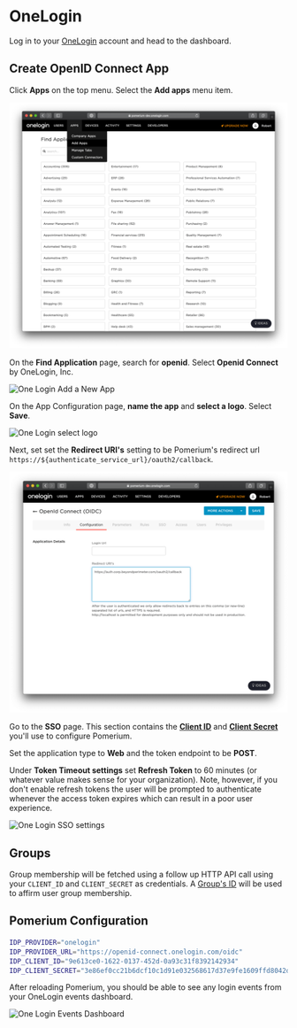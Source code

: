 # OneLogin

Log in to your [OneLogin](https://www.onelogin.com/) account and head to the dashboard.

## Create OpenID Connect App

Click **Apps** on the top menu. Select the **Add apps** menu item.

![One Login Add a New App](./img/one-login-add-app.png)

On the **Find Application** page, search for **openid**. Select **Openid Connect** by OneLogin, Inc.

![One Login Add a New App](./img/one-login-add-open-id.png)

On the App Configuration page, **name the app** and **select a logo**. Select **Save**.

![One Login select logo](./img/one-login-select-logo.png)

Next, set set the **Redirect URI's** setting to be Pomerium's redirect url `https://${authenticate_service_url}/oauth2/callback`.

![One Login set callback url](./img/one-login-callback-url.png)

Go to the **SSO** page. This section contains the **[Client ID]** and **[Client Secret]** you'll use to configure Pomerium.

Set the application type to **Web** and the token endpoint to be **POST**.

Under **Token Timeout settings** set **Refresh Token** to 60 minutes (or whatever value makes sense for your organization). Note, however, if you don't enable refresh tokens the user will be prompted to authenticate whenever the access token expires which can result in a poor user experience.

![One Login SSO settings](./img/one-login-sso-settings.png)

## Groups

Group membership will be fetched using a follow up HTTP API call using your `CLIENT_ID` and `CLIENT_SECRET` as credentials. A [Group's ID](https://developers.onelogin.com/openid-connect/api/user-info) will be used to affirm user group membership.

## Pomerium Configuration

```bash
IDP_PROVIDER="onelogin"
IDP_PROVIDER_URL="https://openid-connect.onelogin.com/oidc"
IDP_CLIENT_ID="9e613ce0-1622-0137-452d-0a93c31f8392142934"
IDP_CLIENT_SECRET="3e86ef0cc21b6dcf10c1d91e032568617d37e9fe1609ffd8042d3c25a560c36c"
```

After reloading Pomerium, you should be able to see any login events from your OneLogin events dashboard.

![One Login Events Dashboard](./img/one-login-events.png)

[client id]: ../../configuration/readme.md#identity-provider-client-id
[client secret]: ../../configuration/readme.md#identity-provider-client-secret
[environmental variables]: https://en.wikipedia.org/wiki/Environment_variable
[oauth2]: https://oauth.net/2/
[openid connect]: https://en.wikipedia.org/wiki/OpenID_Connect
